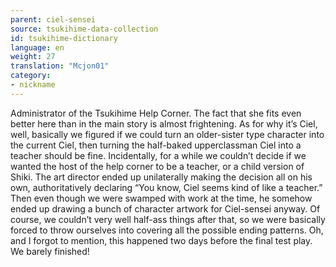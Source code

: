 ```yaml
---
parent: ciel-sensei
source: tsukihime-data-collection
id: tsukihime-dictionary
language: en
weight: 27
translation: "Mcjon01"
category:
- nickname
---
```


Administrator of the Tsukihime Help Corner.
The fact that she fits even better here than in the main story is almost frightening. As for why it’s Ciel, well, basically we figured if we could turn an older-sister type character into the current Ciel, then turning the half-baked upperclassman Ciel into a teacher should be fine.
Incidentally, for a while we couldn’t decide if we wanted the host of the help corner to be a teacher, or a child version of Shiki.
The art director ended up unilaterally making the decision all on his own, authoritatively declaring “You know, Ciel seems kind of like a teacher.” Then even though we were swamped with work at the time, he somehow ended up drawing a bunch of character artwork for Ciel-sensei anyway. Of course, we couldn’t very well half-ass things after that, so we were basically forced to throw ourselves into covering all the possible ending patterns.
Oh, and I forgot to mention, this happened two days before the final test play. We barely finished!
